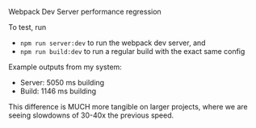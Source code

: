 Webpack Dev Server performance regression

To test, run

* `npm run server:dev` to run the webpack dev server, and
* `npm run build:dev` to run a regular build with the exact same config

Example outputs from my system:

* Server: 5050 ms building
* Build: 1146 ms building

This difference is MUCH more tangible on larger projects, where we are seeing slowdowns of 30-40x the previous speed.
